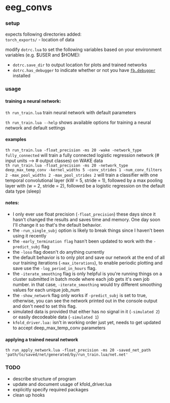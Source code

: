 # eeg_convs

### setup  
  
expects following directories added:  
`torch_exports/` - location of data

modify `dotrc.lua` to set the following variables based on your environment variables (e.g. $USER and $HOME):  
- `dotrc.save_dir` to output location for plots and trained networks  
- `dotrc.has_debugger` to indicate whether or not you have [`fb.debugger`](https://github.com/facebook/fblualib/blob/master/fblualib/debugger/README.md) installed  

### usage
  
#### training a neural network:

`th run_train.lua` train neural network with default parameters  

`th run_train.lua --help` shows available options for training a neural network and default settings 

#### examples
  
`th run_train.lua -float_precision -ms 20 -wake -network_type fully_connected` will train a fully connected logistic regression network (# input units --> # output classes) on WAKE data  
`th run_train.lua -float_precision -ms 20 -network_type deep_max_temp_conv -kernel_widths 5 -conv_strides 1 -num_conv_filters 2 -max_pool_widths 2 -max_pool_strides 2` will train a classifier with one temporal convolutional layer (kW = 5, stride = 1), followed by a max pooling layer with (w = 2, stride = 2), followed be a logistic regression on the default data type (sleep)    

#### notes:  
  
- I only ever use float precision (`-float_precision`) these days since it hasn't changed the results and saves time and memory. One day soon I'll change it so that's the default behavior.  
- the `-run_single_subj` option is likely to break things since I haven't been using it recently  
- the `-early_termination flag` hasn't been updated to work with the `-predict_subj` flag  
- the `-loso` flag doesn't do anything currently  
- the default behavior is to only plot and save our network at the end of all our training iterations (`-max_iterations`), to enable periodic plotting and save use the `-log_period_in_hours` flag.  
- the `-iterate_smoothing` flag is only helpful is you're running things on a cluster submitted in batch mode where each job gets it's own job number.  in that case, `-iterate_smoothing` would try different smoothing values for each unique job_num
- the `-show_network` flag only works if `-predict_subj` is set to true, otherwise, you can see the network printed out in the console output and don't need to set this flag.  
- simulated data is provided that either has no signal in it (`-simulated 2`) or easily decodeable data (`-simulated 1`)  
- `kfold_driver.lua:` isn't in working order just yet, needs to get updated to accept deep_max_temp_conv parameters  

#### applying a trained neural network  

`th run_apply_network.lua -float_precision -ms 20 -saved_net_path 'path/to/saved/net/generated/by/run_train.lua/net.net'`  

### TODO  
  
- describe structure of program  
- update and document usage of kfold_driver.lua  
- explicitly specify required packages  
- clean up hooks  
